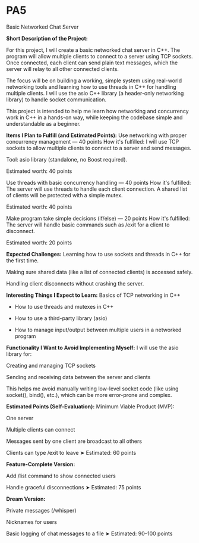# PA5

Basic Networked Chat Server

**Short Description of the Project:**

For this project, I will create a basic networked chat server in C++. The program will allow multiple clients to connect to a server using TCP sockets. Once connected, each client can send plain text messages, which the server will relay to all other connected clients.

The focus will be on building a working, simple system using real-world networking tools and learning how to use threads in C++ for handling multiple clients. I will use the asio C++ library (a header-only networking library) to handle socket communication.

This project is intended to help me learn how networking and concurrency work in C++ in a hands-on way, while keeping the codebase simple and understandable as a beginner.

**Items I Plan to Fulfill (and Estimated Points):**
Use networking with proper concurrency management — 40 points
How it's fulfilled: I will use TCP sockets to allow multiple clients to connect to a server and send messages.

Tool: asio library (standalone, no Boost required).

Estimated worth: 40 points

Use threads with basic concurrency handling — 40 points
How it's fulfilled: The server will use threads to handle each client connection. A shared list of clients will be protected with a simple mutex.

Estimated worth: 40 points

Make program take simple decisions (if/else) — 20 points
How it's fulfilled: The server will handle basic commands such as /exit for a client to disconnect.

Estimated worth: 20 points

**Expected Challenges:**
Learning how to use sockets and threads in C++ for the first time.

Making sure shared data (like a list of connected clients) is accessed safely.

Handling client disconnects without crashing the server.

**Interesting Things I Expect to Learn:**
Basics of TCP networking in C++

- How to use threads and mutexes in C++

- How to use a third-party library (asio)

- How to manage input/output between multiple users in a networked program

**Functionality I Want to Avoid Implementing Myself:**
I will use the asio library for:

Creating and managing TCP sockets

Sending and receiving data between the server and clients

This helps me avoid manually writing low-level socket code (like using socket(), bind(), etc.), which can be more error-prone and complex.

**Estimated Points (Self-Evaluation):**
Minimum Viable Product (MVP):

One server

Multiple clients can connect

Messages sent by one client are broadcast to all others

Clients can type /exit to leave
➤ Estimated: 60 points

**Feature-Complete Version:**

Add /list command to show connected users

Handle graceful disconnections
➤ Estimated: 75 points

**Dream Version:**

Private messages (/whisper)

Nicknames for users

Basic logging of chat messages to a file
➤ Estimated: 90–100 points

